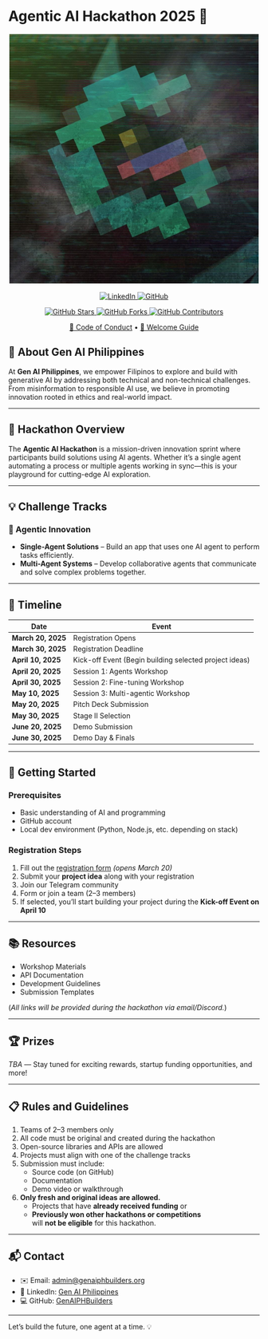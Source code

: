 <p align="center">
  <h1>Agentic AI Hackathon 2025 🚀</h1>
</p>

<p align="center">
  <img src="484375722_122185705268255386_5486765374022898842_n.jpg" alt="Hackathon Banner" width="500" />
</p>

<p align="center">
  <a href="https://www.linkedin.com/company/gen-ai-philippines/?viewAsMember=true">
    <img src="https://img.shields.io/badge/LinkedIn-Gen_AI_Philippines-blue?style=flat-square&logo=linkedin" alt="LinkedIn">
  </a>
  <a href="https://github.com/GenAIPHBuilders-org">
    <img src="https://img.shields.io/badge/GitHub-GenAIPHBuilders-green?style=flat-square&logo=github" alt="GitHub">
  </a>
</p>

<p align="center">
  <a href="https://github.com/GenAIPHBuilders-org/agentic-hackathon-2025/stargazers">
    <img src="https://img.shields.io/github/stars/GenAIPHBuilders-org/agentic-hackathon-2025?style=social" alt="GitHub Stars">
  </a>
  <a href="https://github.com/GenAIPHBuilders-org/agentic-hackathon-2025/network/members">
    <img src="https://img.shields.io/github/forks/GenAIPHBuilders-org/agentic-hackathon-2025?style=social" alt="GitHub Forks">
  </a>
  <a href="https://github.com/GenAIPHBuilders-org/agentic-hackathon-2025/graphs/contributors">
    <img src="https://img.shields.io/github/contributors/GenAIPHBuilders-org/agentic-hackathon-2025" alt="GitHub Contributors">
  </a>
</p>

<p align="center">
  <a href="./CODE_OF_CONDUCT.md">🤝 Code of Conduct</a> • 
  <a href="./WELCOME.md">👋 Welcome Guide</a>
</p>

## 🧠 About Gen AI Philippines  
At **Gen AI Philippines**, we empower Filipinos to explore and build with generative AI by addressing both technical and non-technical challenges. From misinformation to responsible AI use, we believe in promoting innovation rooted in ethics and real-world impact.

---

## 🎯 Hackathon Overview  
The **Agentic AI Hackathon** is a mission-driven innovation sprint where participants build solutions using AI agents. Whether it’s a single agent automating a process or multiple agents working in sync—this is your playground for cutting-edge AI exploration.

---

## 💡 Challenge Tracks  

### 🧩 Agentic Innovation  
- **Single-Agent Solutions** – Build an app that uses one AI agent to perform tasks efficiently.  
- **Multi-Agent Systems** – Develop collaborative agents that communicate and solve complex problems together.

---

## 📅 Timeline  

| Date | Event |
|------|-------|
| **March 20, 2025** | Registration Opens |
| **March 30, 2025** | Registration Deadline |
| **April 10, 2025** | Kick-off Event (Begin building selected project ideas) |
| **April 20, 2025** | Session 1: Agents Workshop |
| **April 30, 2025** | Session 2: Fine-tuning Workshop |
| **May 10, 2025** | Session 3: Multi-agentic Workshop |
| **May 20, 2025** | Pitch Deck Submission |
| **May 30, 2025** | Stage II Selection |
| **June 20, 2025** | Demo Submission |
| **June 30, 2025** | Demo Day & Finals |

---

## 🚀 Getting Started  

### Prerequisites  
- Basic understanding of AI and programming  
- GitHub account  
- Local dev environment (Python, Node.js, etc. depending on stack)

### Registration Steps  
1. Fill out the [registration form](#) *(opens March 20)*  
2. Submit your **project idea** along with your registration  
3. Join our Telegram community  
4. Form or join a team (2–3 members)  
5. If selected, you’ll start building your project during the **Kick-off Event on April 10**

---

## 📚 Resources  
- Workshop Materials  
- API Documentation  
- Development Guidelines  
- Submission Templates  

(*All links will be provided during the hackathon via email/Discord.*)

---

## 🏆 Prizes  
*TBA* — Stay tuned for exciting rewards, startup funding opportunities, and more!

---

## 📋 Rules and Guidelines  
1. Teams of 2–3 members only  
2. All code must be original and created during the hackathon  
3. Open-source libraries and APIs are allowed  
4. Projects must align with one of the challenge tracks  
5. Submission must include:
   - Source code (on GitHub)  
   - Documentation  
   - Demo video or walkthrough  
6. **Only fresh and original ideas are allowed.**  
   - Projects that have **already received funding** or  
   - **Previously won other hackathons or competitions**  
   will **not be eligible** for this hackathon.

---

## 📬 Contact  

- ✉️ Email: [admin@genaiphbuilders.org](mailto:admin@genaiphbuilders.org)  
- 🔗 LinkedIn: [Gen AI Philippines](https://www.linkedin.com/company/gen-ai-philippines/?viewAsMember=true)  
- 💻 GitHub: [GenAIPHBuilders](https://github.com/GenAIPHBuilders-org)

---

Let’s build the future, one agent at a time. 💡
